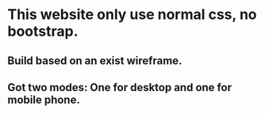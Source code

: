 # This website only use normal css, no bootstrap. 
## Build based on an exist wireframe.
## Got two modes: One for desktop and one for mobile phone.
